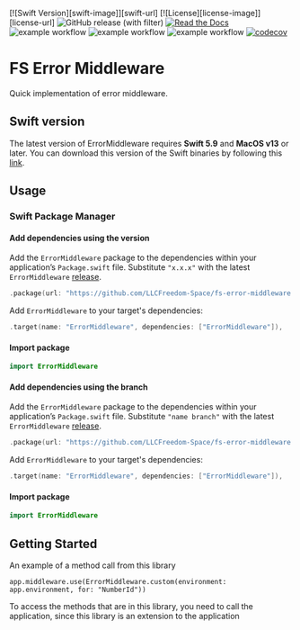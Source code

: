 [![Swift Version][swift-image]][swift-url]
[![License][license-image]][license-url]
![GitHub release (with filter)](https://img.shields.io/github/v/release/LLCFreedom-Space/fs-app-store-connect-client)
 [![Read the Docs](https://readthedocs.org/projects/docs/badge/?version=latest)](https://llcfreedom-space.github.io/fs-app-store-connect-client/)
![example workflow](https://github.com/LLCFreedom-Space/fs-app-store-connect-client/actions/workflows/docc.yml/badge.svg?branch=main)
![example workflow](https://github.com/LLCFreedom-Space/fs-app-store-connect-client/actions/workflows/lint.yml/badge.svg?branch=main)
![example workflow](https://github.com/LLCFreedom-Space/fs-app-store-connect-client/actions/workflows/test.yml/badge.svg?branch=main)
 [![codecov](https://codecov.io/github/LLCFreedom-Space/fs-app-store-connect-client/graph/badge.svg?token=2EUIA4OGS9)](https://codecov.io/github/LLCFreedom-Space/fs-app-store-connect-client)

# FS Error Middleware

Quick implementation of error middleware.

## Swift version

The latest version of ErrorMiddleware requires **Swift 5.9** and **MacOS v13** or later. You can download this version of the Swift binaries by following this [link](https://swift.org/download/).

## Usage

### Swift Package Manager

#### Add dependencies using the version
Add the `ErrorMiddleware` package to the dependencies within your application’s `Package.swift` file. Substitute `"x.x.x"` with the latest `ErrorMiddleware` [release](https://github.com/LLCFreedom-Space/fs-error-middleware/releases).
```swift
.package(url: "https://github.com/LLCFreedom-Space/fs-error-middleware.git", from: "x.x.x")
```
Add `ErrorMiddleware` to your target's dependencies:
```swift
.target(name: "ErrorMiddleware", dependencies: ["ErrorMiddleware"]),
```
#### Import package
```swift
import ErrorMiddleware
```

#### Add dependencies using the branch
Add the `ErrorMiddleware` package to the dependencies within your application’s `Package.swift` file. Substitute `"name branch"` with the latest `ErrorMiddleware` [release](https://github.com/LLCFreedom-Space/fs-error-middleware/releases).
```swift
.package(url: "https://github.com/LLCFreedom-Space/fs-error-middleware.git", branch: "name branch")
```
Add `ErrorMiddleware` to your target's dependencies:
```swift
.target(name: "ErrorMiddleware", dependencies: ["ErrorMiddleware"]),
```
#### Import package
```swift
import ErrorMiddleware
```

## Getting Started
An example of a method call from this library 
```
app.middleware.use(ErrorMiddleware.custom(environment: app.environment, for: "NumberId"))

```
To access the methods that are in this library, you need to call the application, since this library is an extension to the application

